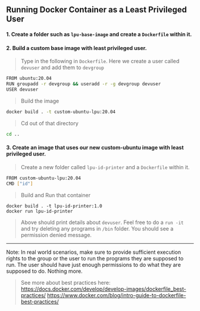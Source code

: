 ## Running Docker Container as a Least Privileged User

#### 1. Create a folder such as `lpu-base-image` and create a `Dockerfile` within it.

#### 2. Build a custom base image with least privileged user.

> Type in the following in `Dockerfile`. 
> Here we create a user called `devuser` and add them to `devgroup`

```bash
FROM ubuntu:20.04
RUN groupadd -r devgroup && useradd -r -g devgroup devuser
USER devuser
```
> Build the image
```bash
docker build . -t custom-ubuntu-lpu:20.04
```

> Cd out of that directory
```bash
cd ..
```

#### 3. Create an image that uses our new custom-ubuntu image with least privileged user.

> Create a new folder called `lpu-id-printer` and a `Dockerfile` within it.
```bash
FROM custom-ubuntu-lpu:20.04
CMD ["id"]
```

> Build and Run that container

```
docker build . -t lpu-id-printer:1.0
docker run lpu-id-printer
```

> Above should print details about `devuser`. 
> Feel free to do a `run -it` and try deleting any programs in `/bin` folder. You should see a permission denied message.

---

Note: In real world scenarios, make sure to provide sufficient execution rights to the group or the user to run the programs they are supposed to run. The user should have just enough permissions to do what they are supposed to do. Nothing more.

> See more about best practices here: 
https://docs.docker.com/develop/develop-images/dockerfile_best-practices/
https://www.docker.com/blog/intro-guide-to-dockerfile-best-practices/
